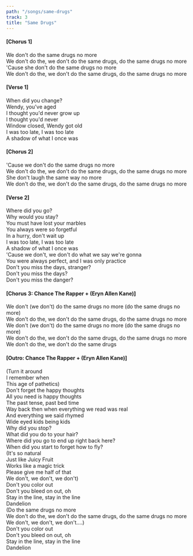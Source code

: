 ```yaml
---
path: "/songs/same-drugs"
track: 3
title: "Same Drugs"
---
```


#### [Chorus 1]
We don't do the same drugs no more  
We don't do the, we don't do the same drugs, do the same drugs no more  
'Cause she don't do the same drugs no more  
We don't do the, we don't do the same drugs, do the same drugs no more  

#### [Verse 1]
When did you change?  
Wendy, you've aged  
I thought you'd never grow up  
I thought you'd never  
Window closed, Wendy got old  
I was too late, I was too late  
A shadow of what I once was  

#### [Chorus 2]
'Cause we don't do the same drugs no more  
We don't do the, we don't do the same drugs, do the same drugs no more  
She don't laugh the same way no more  
We don't do the, we don't do the same drugs, do the same drugs no more  

#### [Verse 2]
Where did you go?  
Why would you stay?  
You must have lost your marbles  
You always were so forgetful  
In a hurry, don't wait up  
I was too late, I was too late  
A shadow of what I once was  
'Cause we don't, we don't do what we say we're gonna  
You were always perfect, and I was only practice  
Don't you miss the days, stranger?  
Don't you miss the days?  
Don't you miss the danger?  


#### [Chorus 3: Chance The Rapper + (Eryn Allen Kane)]
We don't (we don't) do the same drugs no more (do the same drugs no more)  
We don't do the, we don't do the same drugs, do the same drugs no more  
We don't (we don't) do the same drugs no more (do the same drugs no more)  
We don't do the, we don't do the same drugs, do the same drugs no more  
We don't do the, we don't do the same drugs  

#### [Outro: Chance The Rapper + (Eryn Allen Kane)]
(Turn it around  
I remember when  
This age of pathetics)  
Don't forget the happy thoughts  
All you need is happy thoughts  
The past tense, past bed time  
Way back then when everything we read was real  
And everything we said rhymed  
Wide eyed kids being kids  
Why did you stop?  
What did you do to your hair?  
Where did you go to end up right back here?  
When did you start to forget how to fly?  
(It's so natural  
Just like Juicy Fruit  
Works like a magic trick  
Please give me half of that  
We don't, we don't, we don't)  
Don't you color out  
Don't you bleed on out, oh  
Stay in the line, stay in the line  
Dandelion  
(Do the same drugs no more  
We don't do the, we don't do the same drugs, do the same drugs no more  
We don't, we don't, we don't....)  
Don't you color out  
Don't you bleed on out, oh  
Stay in the line, stay in the line  
Dandelion  
